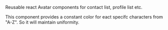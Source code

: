 Reusable react Avatar components for contact list, profile list etc.

This component provides a constant color for eact specifc characters from "A-Z". So it will maintain uniformity.
